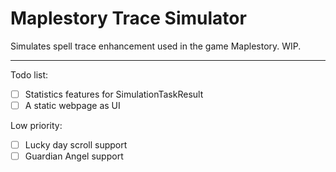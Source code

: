 # Maplestory Trace Simulator

Simulates spell trace enhancement used in the game Maplestory. WIP. 

---

Todo list: 
- [ ] Statistics features for SimulationTaskResult
- [ ] A static webpage as UI

Low priority: 
- [ ] Lucky day scroll support
- [ ] Guardian Angel support 
